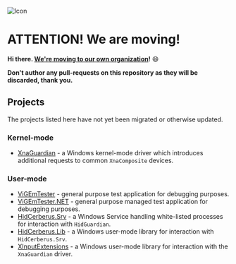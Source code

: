 ![Icon](https://raw.githubusercontent.com/nefarius/ViGEm/master/Installer/favicon.png)

# ATTENTION! We are moving!

**Hi there. [We're moving to our own organization](https://github.com/ViGEm)!** :smile:

**Don't author any pull-requests on this repository as they will be discarded, thank you.**

## Projects

The projects listed here have not yet been migrated or otherwise updated.

### Kernel-mode

- [XnaGuardian](../../tree/master/Sys/XnaGuardian) - a Windows kernel-mode driver which introduces additional requests to common `XnaComposite` devices.

### User-mode

- [ViGEmTester](../../tree/master/Src/Samples/ViGEmTester) - general purpose test application for debugging purposes.
- [ViGEmTester.NET](../../tree/master/ViGEmTester.NET) - general purpose managed test application for debugging purposes.
- [HidCerberus.Srv](../../tree/master/NET/HidCerberus.Srv) - a Windows Service handling white-listed processes for interaction with `HidGuardian`.
- [HidCerberus.Lib](../../tree/master/Src/HidCerberus.Lib) - a Windows user-mode library for interaction with `HidCerberus.Srv`.
- [XInputExtensions](../../tree/master/Src/XInputExtensions) - a Windows user-mode library for interaction with the `XnaGuardian` driver.
